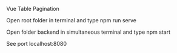 Vue Table Pagination

Open root folder in terminal and type npm run serve

Open folder backend in simultaneous terminal and type npm start

See port localhost:8080
